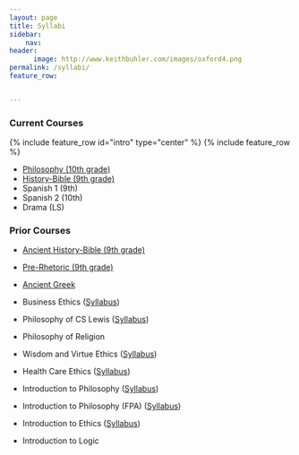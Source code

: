 ```yaml
---
layout: page
title: Syllabi
sidebar:
    nav: 
header:
      image: http://www.keithbuhler.com/images/oxford4.png
permalink: /syllabi/
feature_row:


---
```


### Current Courses


{% include feature_row id="intro" type="center" %}
{% include feature_row %}

- [Philosophy (10th grade)](/trinity-philosophy/)
- [History-Bible (9th grade)](/history)
- Spanish 1 (9th)
- Spanish 2 (10th)
- Drama (LS) 


### Prior Courses
- [Ancient History-Bible (9th grade) ](/history2017)
- [Pre-Rhetoric (9th grade)](/writing2017)
- [Ancient Greek](/greek)

- Business Ethics ([Syllabus](/syllabus334))  
- Philosophy of CS Lewis ([Syllabus](/syllabus251))  
- Philosophy of Religion    
- Wisdom and Virtue Ethics  ([Syllabus](/syllabus293wisdom))   
- Health Care Ethics ([Syllabus](/syllabus-S2016-305-health-care))             
- Introduction to Philosophy ([Syllabus](/introduction))  
- Introduction to Philosophy (FPA) ([Syllabus](http://www.keithbuhler.com/intro-fpa))
- Introduction to Ethics ([Syllabus](https://docs.google.com/document/d/1u2FI836N6FcWWs2I5BrbLF1tQav9wjcDJiOU0bRkfRw/edit))     
- Introduction to Logic   



